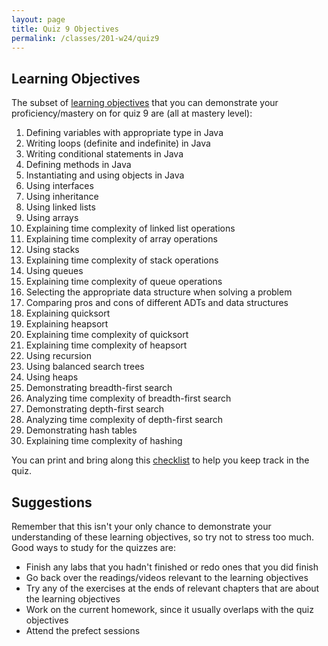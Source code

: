 ```yaml
---
layout: page
title: Quiz 9 Objectives
permalink: /classes/201-w24/quiz9
---
```


## Learning Objectives

The subset of [learning objectives](quizzes-overview) that you can demonstrate your proficiency/mastery on for quiz 9 are (all at mastery level):

1. Defining variables with appropriate type in Java
2. Writing loops (definite and indefinite) in Java
3. Writing conditional statements in Java
4. Defining methods in Java
5. Instantiating and using objects in Java
6. Using interfaces
7. Using inheritance
8. Using linked lists
9. Using arrays
10. Explaining time complexity of linked list operations
11. Explaining time complexity of array operations
12. Using stacks
13. Explaining time complexity of stack operations
14. Using queues
15. Explaining time complexity of queue operations
16. Selecting the appropriate data structure when solving a problem
17. Comparing pros and cons of different ADTs and data structures
18. Explaining quicksort
19. Explaining heapsort
20. Explaining time complexity of quicksort
21. Explaining time complexity of heapsort
22. Using recursion
23. Using balanced search trees
24. Using heaps
25. Demonstrating breadth-first search
26. Analyzing time complexity of breadth-first search
27. Demonstrating depth-first search
28. Analyzing time complexity of depth-first search
29. Demonstrating hash tables
30. Explaining time complexity of hashing

You can print and bring along this [checklist](https://docs.google.com/document/d/1bIeuFWcSfAQe6KqP8tjee96iN6iD7Q8QwNt56UplMf4/edit?usp=sharing) to help you keep track in the quiz.

## Suggestions
Remember that this isn't your only chance to demonstrate your understanding of these learning objectives, so try not to stress too much.
Good ways to study for the quizzes are:
* Finish any labs that you hadn't finished or redo ones that you did finish
* Go back over the readings/videos relevant to the learning objectives
* Try any of the exercises at the ends of relevant chapters that are about the learning objectives
* Work on the current homework, since it usually overlaps with the quiz objectives
* Attend the prefect sessions